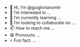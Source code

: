 - 👋 Hi, I’m @guiglorianomtr
- 👀 I’m interested in ...
- 🌱 I’m currently learning ...
- 💞️ I’m looking to collaborate on ...
- 📫 How to reach me ...
- 😄 Pronouns: ...
- ⚡ Fun fact: ...

<!---
guiglorianomtr/guiglorianomtr is a ✨ special ✨ repository because its `README.md` (this file) appears on your GitHub profile.
You can click the Preview link to take a look at your changes.
--->
